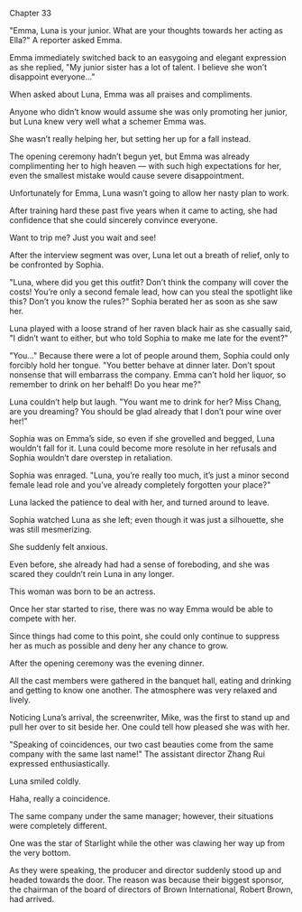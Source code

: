 Chapter 33

"Emma, Luna is your junior. What are your thoughts towards her acting as Ella?" A reporter asked Emma.


Emma immediately switched back to an easygoing and elegant expression as she replied, "My junior sister has a lot of talent. I believe she won’t disappoint everyone…"


When asked about Luna, Emma was all praises and compliments.


Anyone who didn’t know would assume she was only promoting her junior, but Luna knew very well what a schemer Emma was.


She wasn’t really helping her, but setting her up for a fall instead.


The opening ceremony hadn’t begun yet, but Emma was already complimenting her to high heaven — with such high expectations for her, even the smallest mistake would cause severe disappointment.


Unfortunately for Emma, Luna wasn’t going to allow her nasty plan to work.


After training hard these past five years when it came to acting, she had confidence that she could sincerely convince everyone.


Want to trip me? Just you wait and see!


After the interview segment was over, Luna let out a breath of relief, only to be confronted by Sophia.


"Luna, where did you get this outfit? Don’t think the company will cover the costs! You’re only a second female lead, how can you steal the spotlight like this? Don’t you know the rules?" Sophia berated her as soon as she saw her.


Luna played with a loose strand of her raven black hair as she casually said, "I didn’t want to either, but who told Sophia to make me late for the event?"


"You…" Because there were a lot of people around them, Sophia could only forcibly hold her tongue. "You better behave at dinner later. Don’t spout nonsense that will embarrass the company. Emma can’t hold her liquor, so remember to drink on her behalf! Do you hear me?"


Luna couldn’t help but laugh. "You want me to drink for her? Miss Chang, are you dreaming? You should be glad already that I don’t pour wine over her!"


Sophia was on Emma’s side, so even if she grovelled and begged, Luna wouldn’t fall for it. Luna could become more resolute in her refusals and Sophia wouldn’t dare overstep in retaliation.


Sophia was enraged. "Luna, you’re really too much, it’s just a minor second female lead role and you’ve already completely forgotten your place?"


Luna lacked the patience to deal with her, and turned around to leave.


Sophia watched Luna as she left; even though it was just a silhouette, she was still mesmerizing.


She suddenly felt anxious.


Even before, she already had had a sense of foreboding, and she was scared they couldn’t rein Luna in any longer.


This woman was born to be an actress.


Once her star started to rise, there was no way Emma would be able to compete with her.


Since things had come to this point, she could only continue to suppress her as much as possible and deny her any chance to grow.


After the opening ceremony was the evening dinner.


All the cast members were gathered in the banquet hall, eating and drinking and getting to know one another. The atmosphere was very relaxed and lively.


Noticing Luna’s arrival, the screenwriter, Mike, was the first to stand up and pull her over to sit beside her. One could tell how pleased she was with her.


"Speaking of coincidences, our two cast beauties come from the same company with the same last name!" The assistant director Zhang Rui expressed enthusiastically.


Luna smiled coldly.


Haha, really a coincidence.


The same company under the same manager; however, their situations were completely different.


One was the star of Starlight while the other was clawing her way up from the very bottom.


As they were speaking, the producer and director suddenly stood up and headed towards the door. The reason was because their biggest sponsor, the chairman of the board of directors of Brown International, Robert Brown, had arrived.

